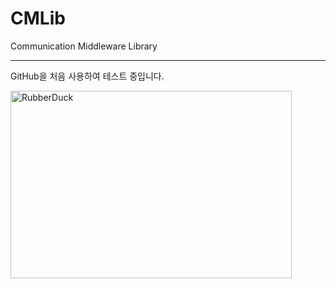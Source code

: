 # CMLib
Communication Middleware Library

<hr/>
GitHub을 처음 사용하여 테스트 중입니다.

<img src="https://user-images.githubusercontent.com/65689549/82535523-ed260600-9b81-11ea-9b54-73f09ee53ba3.png" width="450px" height="300px" title="px(픽셀) 크기 설정" alt="RubberDuck"></img><br/>

